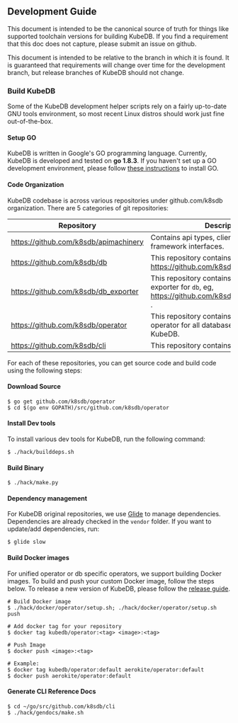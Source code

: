 ## Development Guide
This document is intended to be the canonical source of truth for things like supported toolchain versions for building KubeDB.
If you find a requirement that this doc does not capture, please submit an issue on github.

This document is intended to be relative to the branch in which it is found. It is guaranteed that requirements will change over time
for the development branch, but release branches of KubeDB should not change.

### Build KubeDB
Some of the KubeDB development helper scripts rely on a fairly up-to-date GNU tools environment, so most recent Linux distros should
work just fine out-of-the-box.

#### Setup GO
KubeDB is written in Google's GO programming language. Currently, KubeDB is developed and tested on **go 1.8.3**. If you haven't set up a GO
development environment, please follow [these instructions](https://golang.org/doc/code.html) to install GO.

#### Code Organization
KubeDB codebase is across various repositories under github.com/k8sdb organization. There are 5 categories of git repositories:

| Repository                            | Description                                                                                             |
|---------------------------------------|---------------------------------------------------------------------------------------------------------|
| https://github.com/k8sdb/apimachinery | Contains api types, clientset and KubeDB framework interfaces.                                          |
| https://github.com/k8sdb/db           | This repository contains operator for `db`, eg, https://github.com/k8sdb/postgres                       |
| https://github.com/k8sdb/db_exporter  | This repository contains Prometheus exporter for `db`, eg, https://github.com/k8sdb/postgres_exporter . |
| https://github.com/k8sdb/operator     | This repository contains the combined operator for all databases supported by KubeDB.                   |
| https://github.com/k8sdb/cli          | This repository contains CLI for KubeDB.                                                                |

For each of these repositories, you can get source code and build code using the following steps:

#### Download Source

```console
$ go get github.com/k8sdb/operator
$ cd $(go env GOPATH)/src/github.com/k8sdb/operator
```

#### Install Dev tools
To install various dev tools for KubeDB, run the following command:
```console
$ ./hack/builddeps.sh
```

#### Build Binary
```console
$ ./hack/make.py
```

#### Dependency management
For KubeDB original repositories, we use [Glide](https://github.com/Masterminds/glide) to manage dependencies. Dependencies are already checked in the `vendor` folder. If you want to update/add dependencies, run:
```console
$ glide slow
```

#### Build Docker images
For unified operator or db specific operators, we support building Docker images. To build and push your custom Docker image, follow the steps below. To release a new version of KubeDB, please follow the [release guide](/docs/developer-guide/release.md).

```console
# Build Docker image
$ ./hack/docker/operator/setup.sh; ./hack/docker/operator/setup.sh push

# Add docker tag for your repository
$ docker tag kubedb/operator:<tag> <image>:<tag>

# Push Image
$ docker push <image>:<tag>

# Example:
$ docker tag kubedb/operator:default aerokite/operator:default
$ docker push aerokite/operator:default
```

#### Generate CLI Reference Docs
```console
$ cd ~/go/src/github.com/k8sdb/cli
$ ./hack/gendocs/make.sh 
```
